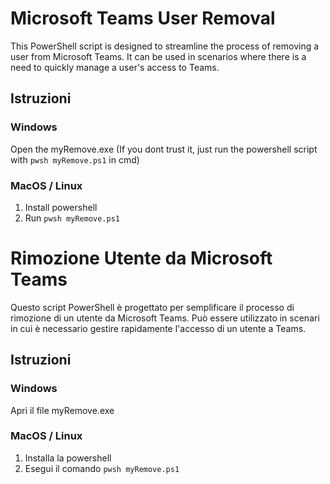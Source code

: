 # Microsoft Teams User Removal
This PowerShell script is designed to streamline the process of removing a user from Microsoft Teams. It can be used in scenarios where there is a need to quickly manage a user's access to Teams.
## Istruzioni
### Windows
Open the myRemove.exe (If you dont trust it, just run the powershell script with ```pwsh myRemove.ps1``` in cmd)

### MacOS / Linux
1. Install powershell
2. Run  ```pwsh myRemove.ps1```


# Rimozione Utente da Microsoft Teams
Questo script PowerShell è progettato per semplificare il processo di rimozione di un utente da Microsoft Teams. Può essere utilizzato in scenari in cui è necessario gestire rapidamente l'accesso di un utente a Teams.
## Istruzioni
### Windows
Apri il file myRemove.exe

### MacOS / Linux
1. Installa la powershell
2. Esegui il comando ```pwsh myRemove.ps1```



